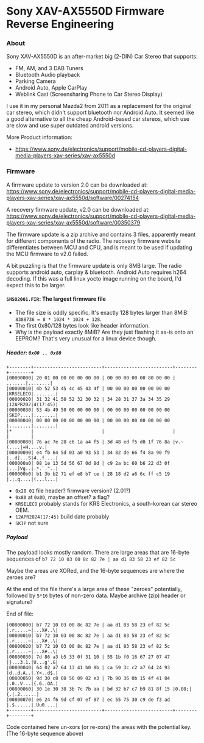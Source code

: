 # Sony XAV-AX5550D Firmware Reverse Engineering

### About
Sony XAV-AX5550D is an after-market big (2-DIN) Car Stereo that supports:
- FM, AM, and 3 DAB Tuners
- Bluetooth Audio playback
- Parking Camera
- Android Auto, Apple CarPlay
- Weblink Cast (Screensharing Phone to Car Stereo Display)

I use it in my personal Mazda2 from 2011 as a replacement for the original car stereo, which didn't support bluetooth nor Android Auto. It seemed like a good alternative to all the cheap Android-based car stereos, which use are slow and use super outdated android versions.

More Product information:
- https://www.sony.de/electronics/support/mobile-cd-players-digital-media-players-xav-series/xav-ax5550d

### Firmware
A firmware update to version 2.0 can be downloaded at: https://www.sony.de/electronics/support/mobile-cd-players-digital-media-players-xav-series/xav-ax5550d/software/00274154

A recovery firmware update, v2.0 can be downloaded at:
https://www.sony.de/electronics/support/mobile-cd-players-digital-media-players-xav-series/xav-ax5550d/software/00350379

The firmware update is a zip archive and contains 3 files, apparently meant for different components of the radio.
The recovery firmware website differentiates between MCU and CPU, and is meant to be used if updating the MCU firmware to v2.0 failed.

A bit puzzling is that the firmware update is only 8MB large. The radio supports android auto, carplay & bluetooth. Android Auto requires h264 decoding. If this was a full linux yocto image running on the board, I'd expect this to be larger.

#### `SHSO2001.FIR`: The largest firmware file

- The file size is oddly specific. It's exactly 128 bytes larger than 8MiB: `8388736 = 8 * 1024 * 1024 + 128`.
- The first 0x80/128 bytes look like header information.
- Why is the payload exactly 8MiB? Are they just flashing it as-is onto an EEPROM?
  That's very unusual for a linux device though.

##### Header: `0x00 .. 0x80`
```
+--------+-------------------------+-------------------------+--------+--------+
|00000000| 20 01 00 00 00 00 00 00 | 00 00 00 00 00 80 00 00 | .......|........|
|00000010| 4b 52 53 45 4c 45 43 4f | 00 00 00 00 00 00 00 00 |KRSELECO|........|
|00000020| 31 32 41 50 52 32 30 32 | 34 28 31 37 3a 34 35 29 |12APR202|4(17:45)|
|00000030| 53 4b 49 50 00 00 00 00 | 00 00 00 00 00 00 00 00 |SKIP....|........|
|00000040| 00 00 00 00 00 00 00 00 | 00 00 00 00 00 00 00 00 |........|........|
|*       |                         |                         |        |        |
|00000080| 76 ac 7e 28 c6 1a a4 f5 | 3d 48 ed f5 d0 1f 76 8a |v.~(....|=H....v.|
|00000090| e4 fb 64 5d 03 a0 93 53 | 34 82 de 66 f4 8a 90 f9 |..d]...S|4..f....|
|000000a0| 08 1e 13 5d 56 67 0d 8d | c9 2a bc 60 b6 22 d3 0f |...]Vg..|.*.`."..|
|000000b0| b1 3b b2 71 ef e8 b7 ce | 28 18 d2 a6 6c ff c5 19 |.;.q....|(...l...|
```

- `0x20 01` file header? firmware version? (2.01?)
- `0x80` at `0x0D`, maybe an offset? a flag?
- `KRSELECO` probably stands for KRS Electronics, a south-korean car stereo OEM.
- `12APR2024(17:45)` build date probably
- `SKIP` not sure

##### Payload

The payload looks mostly random.
There are large areas that are 16-byte sequences of `b7 72 10 03 00 8c 82 7e ┊ aa d1 83 58 23 ef 82 5c`

Maybe the areas are XORed, and the 16-byte sequences are where the zeroes are?

At the end of the file there's a large area of these "zeroes" potentially, followed by
`5*16` bytes of non-zero data.
Maybe archive (zip) header or signature?

End of file:
```
|00800000| b7 72 10 03 00 8c 82 7e | aa d1 83 58 23 ef 82 5c |.r.....~|...X#..\|
|00800010| b7 72 10 03 00 8c 82 7e | aa d1 83 58 23 ef 82 5c |.r.....~|...X#..\|
|00800020| b7 72 10 03 00 8c 82 7e | aa d1 83 58 23 ef 82 5c |.r.....~|...X#..\|
|00800030| 7d 86 a3 b5 33 0f 31 10 | 55 1b f0 16 67 27 07 47 |}...3.1.|U...g'.G|
|00800040| 64 02 a7 64 13 41 b0 8b | ca 59 3c c2 a7 64 24 93 |d..d.A..|.Y<..d$.|
|00800050| 9d 30 c8 08 56 09 02 e3 | 7b 90 36 0b 15 4f 41 84 |.0..V...|{.6..OA.|
|00800060| 30 1e 30 38 3b 7c 7b aa | bd 32 b7 c7 b9 81 8f 15 |0.08;|{.|.2......|
|00800070| e6 24 f6 9d cf 07 ef 87 | ec 55 75 30 c9 de f3 ad |.$......|.Uu0....|
+--------+-------------------------+-------------------------+--------+--------+
```

Code contained here un-xors (or re-xors) the areas with the potential key. (The 16-byte sequence above)

